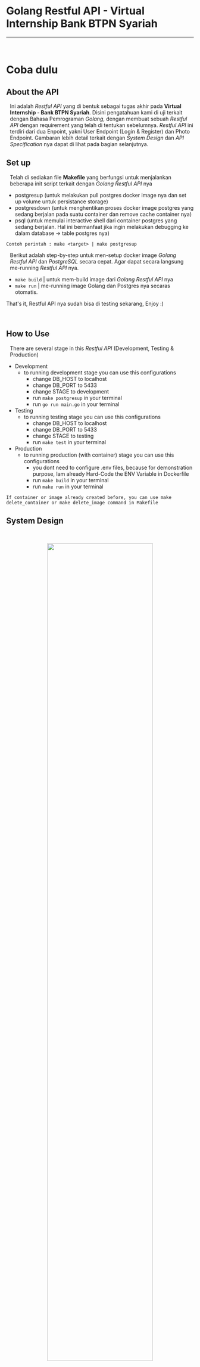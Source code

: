 # Golang Restful API - **Virtual Internship Bank BTPN Syariah** 

<hr />
<br />

<h1> Coba dulu </h1>

## About the API
<p style="margin-left: 10px">
    Ini adalah <i>Restful API</i> yang di bentuk sebagai tugas akhir pada <b>Virtual Internship - Bank BTPN Syariah</b>. Disini  pengatahuan kami di uji terkait dengan Bahasa Pemrograman <i>Golang</i>, dengan membuat sebuah  <i>Restful API</i> dengan requirement yang telah di tentukan sebelumnya.  <i>Restful API</i> ini terdiri dari dua Enpoint, yakni User Endpoint (Login & Register) dan Photo Endpoint. Gambaran lebih detail terkait dengan <i>System Design</i> dan <i>API Specification</i> nya dapat di lihat pada bagian selanjutnya.
</p>

## Set up
<p style="margin-left: 10px">
    Telah di sediakan file  <b>Makefile</b> yang berfungsi untuk menjalankan beberapa init script terkait dengan <i>Golang Restful API</i> nya
</p>

- postgresup (untuk melakukan pull postgres docker image nya dan set up volume untuk persistance storage)
- postgresdown (untuk menghentikan proses docker image postgres yang sedang berjalan pada suatu container dan remove cache container nya)
- psql (untuk memulai interactive shell dari container postgres yang sedang berjalan. Hal ini bermanfaat jika ingin melakukan debugging ke dalam database -> table postgres nya)

`Contoh perintah : make <target> | make postgresup`

<p style="margin-left: 10px">
    Berikut adalah step-by-step untuk men-setup docker image <i>Golang Restful API</i> dan <i>PostgreSQL</i> secara cepat. Agar dapat secara langsung me-running <i>Restful API</i> nya.
</p>

- `make build` | untuk mem-build image dari <i>Golang Restful API </i> nya
- `make run` | me-running image Golang dan Postgres nya secaras otomatis.

That's it, Restful API nya sudah bisa di testing sekarang, Enjoy :)

<br />

## How to Use 
<p style="margin-left:10px">
    There are several stage in this <i>Restful API</i> (Development, Testing & Production)
</p>

- Development 
    - to running development stage you can use this configurations
        - change DB_HOST to localhost
        - change DB_PORT to 5433
        - change STAGE to development
        - run `make postgresup` in your terminal
        - run `go run main.go` in your terminal
- Testing
    - to running testing stage you can use this configurations
        - change DB_HOST to localhost
        - change DB_PORT to 5433
        - change STAGE to testing
        - run `make test` in your terminal
- Production
    - to running production (with container) stage you can use this configurations
        - you dont need to configure .env files, because for demonstration purpose, Iam already Hard-Code the ENV Variable in Dockerfile
        - run `make build` in your terminal
        - run `make run` in your terminal

`If container or image already created before, you can use make delete_container or make delete_image command in Makefile`


## System Design
<br />
<p align="center">
    <img 
        src="./assets/system-design-api.png" width="75%">
</p>

<p style="margin-left:10px">
    User akan di berikan dua <i>Endpoint</i>, yakni <i>User Endpoint</i> dan <i>Photo Endpoint</i>. Dapat di lihat <i>Flow Process</i> dari <i>Restful API</i> yang telah di buat. User akan mengirimkan Request kepada <i>Restful API</i> terkait, lalu akan di teruskan kepada <i>Endpoint</i> yang telah di tuju sebelumnya. Jika <i>Endpoint</i> User, maka akan di suguhkan oleh dua route, yakni Login dan Register. Jika Endpoint Photo, maka akan di suguhkan sebuah <i>CRUD Method</i>. Namun untuk mengubah dan menghapus photo di butuhkan <i>Permission</i> khusus, yakni hanya User yang membuat / mengupload photo tersebut. <i>Middleware</i> akan mem-filter siapa saja User yang dapat melakukan perubahan dan penghapusan terkait dengan photo terkait. 
</p>

<br />

## API Spec

### Authentication
<p style="margin-left:10px">
    Semua <i>API Endpoint</i> harus menggunakan <i>Authentication</i> ini.
</p>

Request :
- Header : 
    - Authorization : JWT Token


### User Register :

Request :
- Method : POST
- Endpoint : `/api/v1/users/register`
- Header :
    - Content-Type : application/json
    - Accept : application/json
- Body :
    ```json
        {
            "id" : "primary key, required",
            "username" : "required",
            "email" : "unique, required",
            "password" : "required, min-length: 6",
            "photo" : "Many-to-One, CASCADE | optional",
        }
    ```

Response :

```json
    {
        "code" : "number",
        "status" : "string",
        "data" : {
            "id" : "string",
            "email" : "string",
            "username" : "string",
            "created_at" : "timestamp"
        }
    }
```

### User Login

Request :

- Method : POST
- Endpoint : `/api/v1/users/login`
- Header : 
    - Accept: application/json
- Body:
    ```json
        {
            "email" : "string",
            "password" : "string"
        }
    ```

Response :

```json
    {
        "code" : "number",
        "status" : "string",
        "data" : {
            "token" : "string"
        }
    }
```

### Photo 
- Method : GET 
- Endpoint : `/api/v1/photo`
- Header : 
    - Accept : application/json
    - 
Response :

```json
    {
        "code" : "number",
        "status" : "string",
        "data" : {
            "id" : "uint",
            "title" : "string",
            "photo_url" : "string",
            "caption" : "string",
            "user_id" : "uint",
            "user" : "Many-to-One"
        }
    }
```

- Method : POST 
- Endpoint : `/api/v1/photo`
- Header : 
    - Accept : application/json
    - Authorization : JWT-Token

Request :
```json
    {
        "title" : "string",
        "photo_url" : "string",
        "caption" : "string | optional",
        "user_id" : "uint",
    }
```

Response :

```json
    {
        "code" : "number",
        "status" : "string",
        "data" : {
            "id" : "uint",
            "title" : "string",
            "photo_url" : "string",
            "user_id" : "uint",
            "user" : "Many-to-One",
            "created_at" : "timestamp",
        }
    }
```

- Method : PUT 
- Endpoint : `/api/v1/photo`
- Header : 
    - Accept : application/json

Request :
```json
    {
        "user_id" : "uint",
    }
```

Response :

```json
    {
        "code" : "number",
        "status" : "string",
        "data" : {
            "id" : "uint",
            "title" : "string",
            "photo_url" : "string",
            "user_id" : "uint",
            "user" : "Many-to-One",
            "updated_at" : "timestamp",
        }
    }
```

- Method : DELETE 
- Endpoint : `/api/v1/photo`
- Header : 
    - Accept : application/json

Request :
```json
    {
        "user_id" : "uint",
    }
```

Response :

```json
    {
        "code" : "number",
        "status" : "string",
        "data" : {
            "message" : "string"
        }
    }
```

## API Test

<p style="margin-left:10px">
    Terkait dengan <i>Restful API</i> nya sendiri dapat di running atau testing dengan menggunakan file <b>test.http</b>. Dengan memanfaatkan RestClient Extension yang terdapat pada <b>VSCode</b> atau <b>IntelliJ IDEA</b>
</p>